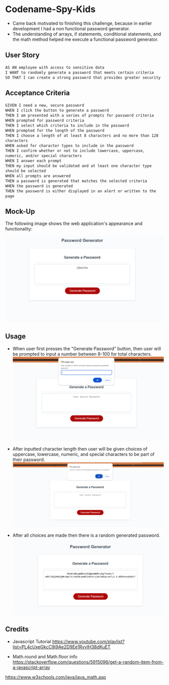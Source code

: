 # Codename-Spy-Kids
- Came back motivated to finishing this challenge, because in earlier development I had a non functional password generator.
- The understanding of arrays, if statements, conditional statements, and the math method helped me execute a functional password generator.

## User Story

```
AS AN employee with access to sensitive data
I WANT to randomly generate a password that meets certain criteria
SO THAT I can create a strong password that provides greater security
```

## Acceptance Criteria

```
GIVEN I need a new, secure password
WHEN I click the button to generate a password
THEN I am presented with a series of prompts for password criteria
WHEN prompted for password criteria
THEN I select which criteria to include in the password
WHEN prompted for the length of the password
THEN I choose a length of at least 8 characters and no more than 128 characters
WHEN asked for character types to include in the password
THEN I confirm whether or not to include lowercase, uppercase, numeric, and/or special characters
WHEN I answer each prompt
THEN my input should be validated and at least one character type should be selected
WHEN all prompts are answered
THEN a password is generated that matches the selected criteria
WHEN the password is generated
THEN the password is either displayed in an alert or written to the page
```

## Mock-Up

The following image shows the web application's appearance and functionality:

![The Password Generator application displays a red button to "Generate Password" and an example of submitted user choice.](./Assets/password%20generator%20example.png)

## Usage

- When user first presses the "Generate Password" button, then user will be prompted to input a number between 8-100 for total characters. ![A User choice asking for a keyboard input of a number between 8-100](<Assets/Characters Total Choices.png>)

- After inputted character length then user will be given choices of uppercase, lowercase, numeric, and special characters to be part of their password. ![A User choice showing uppercase, click to confirm or cancel](<Assets/User Choice of characters.png>)

- After all choices are made then there is a random generated password. ![Random Password Generated image](<Assets/Generated Password.png>)

## Credits
- Javascript Tutorial
https://www.youtube.com/playlist?list=PL4cUxeGkcC9i9Ae2D9Ee1RvylH38dKuET

- Math.round and Math.floor info
https://stackoverflow.com/questions/5915096/get-a-random-item-from-a-javascript-array

https://www.w3schools.com/java/java_math.asp

